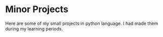 # Minor Projects
Here are some of my small projects in python language.
I had made them during my learning periods.
